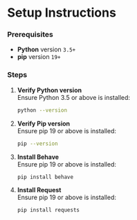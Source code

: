 # Setup Instructions

### Prerequisites

- **Python** version `3.5+`
- **pip** version `19+`

### Steps

1. **Verify Python version**  
   Ensure Python 3.5 or above is installed:

   ```bash
   python --version
    ```
2. **Verify Pip version**  
   Ensure pip 19 or above is installed:

   ```bash
   pip --version
    ```
3. **Install Behave**  
   Ensure pip 19 or above is installed:

   ```bash
   pip install behave
    ```
4. **Install Request**  
   Ensure pip 19 or above is installed:

   ```bash
   pip install requests
    ```